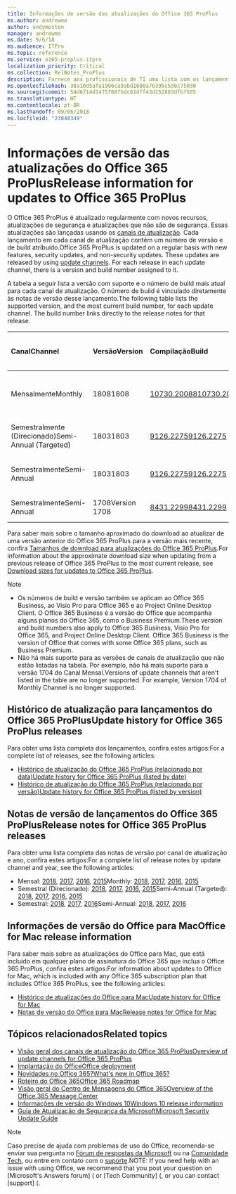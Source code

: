 ```yaml
---
title: Informações de versão das atualizações do Office 365 ProPlus
ms.author: andrewmo
author: andymosten
manager: andrewmo
ms.date: 9/6/18
ms.audience: ITPro
ms.topic: reference
ms.service: o365-proplus-itpro
localization_priority: Critical
ms.collection: RelNotes_ProPlus
description: Fornece aos profissionais de TI uma lista com os lançamentos mais recentes para o Office 365 ProPlus para cada canal de atualização, e links para notas de versão e o histórico de atualizações
ms.openlocfilehash: 38a10d5afa1996ca9abd1680a76395c5d8c75030
ms.sourcegitcommit: 54d6714d1475760fbdc61dff43d252883dfbf505
ms.translationtype: HT
ms.contentlocale: pt-BR
ms.lasthandoff: 09/06/2018
ms.locfileid: "23848349"
---
```

# <a name="release-information-for-updates-to-office-365-proplus"></a><span data-ttu-id="46d3b-103">Informações de versão das atualizações do Office 365 ProPlus</span><span class="sxs-lookup"><span data-stu-id="46d3b-103">Release information for updates to Office 365 ProPlus</span></span>

<span data-ttu-id="46d3b-p101">O Office 365 ProPlus é atualizado regularmente com novos recursos, atualizações de segurança e atualizações que não são de segurança. Essas atualizações são lançadas usando os [canais de atualização](https://docs.microsoft.com/DeployOffice/overview-of-update-channels-for-office-365-proplus). Cada lançamento em cada canal de atualização contém um número de versão e de build atribuído.</span><span class="sxs-lookup"><span data-stu-id="46d3b-p101">Office 365 ProPlus is updated on a regular basis with new features, security updates, and non-security updates. These updates are released by using [update channels](https://docs.microsoft.com/DeployOffice/overview-of-update-channels-for-office-365-proplus). For each release in each update channel, there is a version and build number assigned to it.</span></span> 

<span data-ttu-id="46d3b-p102">A tabela a seguir lista a versão com suporte e o número de build mais atual para cada canal de atualização. O número de build é vinculado diretamente às notas de versão desse lançamento.</span><span class="sxs-lookup"><span data-stu-id="46d3b-p102">The following table lists the supported version, and the most current build number, for each update channel. The build number links directly to the release notes for that release.</span></span> 

  
|<span data-ttu-id="46d3b-109">**Canal**</span><span class="sxs-lookup"><span data-stu-id="46d3b-109">**Channel**</span></span>|<span data-ttu-id="46d3b-110">**Versão**</span><span class="sxs-lookup"><span data-stu-id="46d3b-110">**Version**</span></span>|<span data-ttu-id="46d3b-111">**Compilação**</span><span class="sxs-lookup"><span data-stu-id="46d3b-111">**Build**</span></span>|<span data-ttu-id="46d3b-112">**Data de lançamento**</span><span class="sxs-lookup"><span data-stu-id="46d3b-112">**Release date**</span></span>|<span data-ttu-id="46d3b-113">**Versão suportada até**</span><span class="sxs-lookup"><span data-stu-id="46d3b-113">**Version supported until**</span></span>|
|:-----|:-----|:-----|:-----|:-----|
|<span data-ttu-id="46d3b-114">Mensalmente</span><span class="sxs-lookup"><span data-stu-id="46d3b-114">Monthly</span></span>  <br/> |<span data-ttu-id="46d3b-115">1808</span><span class="sxs-lookup"><span data-stu-id="46d3b-115">1808</span></span>  <br/> |[<span data-ttu-id="46d3b-116">10730.20088</span><span class="sxs-lookup"><span data-stu-id="46d3b-116">10730.20088</span></span>](monthly-channel-2018.md#version-1808-september-5)  <br/> | <span data-ttu-id="46d3b-117">5 de setembro de 2018</span><span class="sxs-lookup"><span data-stu-id="46d3b-117">September 5, 2018</span></span>  <br/> |<span data-ttu-id="46d3b-118">A versão 1809 foi lançada</span><span class="sxs-lookup"><span data-stu-id="46d3b-118">Version 1808 is released</span></span> <br/>|
|<span data-ttu-id="46d3b-119">Semestralmente (Direcionado)</span><span class="sxs-lookup"><span data-stu-id="46d3b-119">Semi-Annual (Targeted)</span></span>  <br/> |<span data-ttu-id="46d3b-120">1803</span><span class="sxs-lookup"><span data-stu-id="46d3b-120">1803</span></span>  <br/> |[<span data-ttu-id="46d3b-121">9126.2275</span><span class="sxs-lookup"><span data-stu-id="46d3b-121">9126.2275</span></span>](semi-annual-channel-targeted-2018.md#version-1803-august-14)  <br/> | <span data-ttu-id="46d3b-122">14 de agosto de 2018</span><span class="sxs-lookup"><span data-stu-id="46d3b-122">August 14, 2018</span></span>  <br/> | <span data-ttu-id="46d3b-123">11 de setembro de 2018</span><span class="sxs-lookup"><span data-stu-id="46d3b-123">September 11, 2018</span></span> <br/>|
|<span data-ttu-id="46d3b-124">Semestralmente</span><span class="sxs-lookup"><span data-stu-id="46d3b-124">Semi-Annual</span></span> <br/> |<span data-ttu-id="46d3b-125">1803</span><span class="sxs-lookup"><span data-stu-id="46d3b-125">1803</span></span>  <br/> | [<span data-ttu-id="46d3b-126">9126.2275</span><span class="sxs-lookup"><span data-stu-id="46d3b-126">9126.2275</span></span>](semi-annual-channel-2018.md#version-1803-august-14) <br/> | <span data-ttu-id="46d3b-127">14 de agosto de 2018</span><span class="sxs-lookup"><span data-stu-id="46d3b-127">August 14, 2018</span></span>  <br/> | <span data-ttu-id="46d3b-128">10 de setembro de 2019</span><span class="sxs-lookup"><span data-stu-id="46d3b-128">September 10, 2019</span></span> <br/>|
|<span data-ttu-id="46d3b-129">Semestralmente</span><span class="sxs-lookup"><span data-stu-id="46d3b-129">Semi-Annual</span></span> <br/> |<span data-ttu-id="46d3b-130">1708</span><span class="sxs-lookup"><span data-stu-id="46d3b-130">Version 1708</span></span>  <br/> |[<span data-ttu-id="46d3b-131">8431.2299</span><span class="sxs-lookup"><span data-stu-id="46d3b-131">8431.2299</span></span>](semi-annual-channel-2018.md#version-1708-august-14)  <br/> | <span data-ttu-id="46d3b-132">14 de agosto de 2018</span><span class="sxs-lookup"><span data-stu-id="46d3b-132">August 14, 2018</span></span>  <br/> | <span data-ttu-id="46d3b-133">12 de março de 2019</span><span class="sxs-lookup"><span data-stu-id="46d3b-133">March 12, 2019</span></span> <br/>|

<span data-ttu-id="46d3b-134">Para saber mais sobre o tamanho aproximado do download ao atualizar de uma versão anterior do Office 365 ProPlus para a versão mais recente, confira [Tamanhos de download para atualizações do Office 365 ProPlus](download-sizes-office365-proplus-updates.md).</span><span class="sxs-lookup"><span data-stu-id="46d3b-134">For information about the approximate download size when updating from a previous release of Office 365 ProPlus to the most current release, see [Download sizes for updates to Office 365 ProPlus](download-sizes-office365-proplus-updates.md).</span></span>

> [!NOTE]
> - <span data-ttu-id="46d3b-p103">Os números de build e versão também se aplicam ao Office 365 Business, ao Visio Pro para Office 365 e ao Project Online Desktop Client. O Office 365 Business é a versão do Office que acompanha alguns planos do Office 365, como o Business Premium.</span><span class="sxs-lookup"><span data-stu-id="46d3b-p103">These version and build numbers also apply to Office 365 Business, Visio Pro for Office 365, and Project Online Desktop Client. Office 365 Business is the version of Office that comes with some Office 365 plans, such as Business Premium.</span></span>
> - <span data-ttu-id="46d3b-p104">Não há mais suporte para as versões de canais de atualização que não estão listadas na tabela. Por exemplo, não há mais suporte para a versão 1704 do Canal Mensal.</span><span class="sxs-lookup"><span data-stu-id="46d3b-p104">Versions of update channels that aren't listed in the table are no longer supported. For example, Version 1704 of Monthly Channel is no longer supported.</span></span> 


## <a name="update-history-for-office-365-proplus-releases"></a><span data-ttu-id="46d3b-139">Histórico de atualização para lançamentos do Office 365 ProPlus</span><span class="sxs-lookup"><span data-stu-id="46d3b-139">Update history for Office 365 ProPlus releases</span></span>

<span data-ttu-id="46d3b-140">Para obter uma lista completa dos lançamentos, confira estes artigos:</span><span class="sxs-lookup"><span data-stu-id="46d3b-140">For a complete list of releases, see the following articles:</span></span>
 - [<span data-ttu-id="46d3b-141">Histórico de atualização do Office 365 ProPlus (relacionado por data)</span><span class="sxs-lookup"><span data-stu-id="46d3b-141">Update history for Office 365 ProPlus (listed by date)</span></span>](update-history-office365-proplus-by-date.md)
 - [<span data-ttu-id="46d3b-142">Histórico de atualização do Office 365 ProPlus (relacionado por versão)</span><span class="sxs-lookup"><span data-stu-id="46d3b-142">Update history for Office 365 ProPlus (listed by version)</span></span>](update-history-office365-proplus-by-version.md)

## <a name="release-notes-for-office-365-proplus-releases"></a><span data-ttu-id="46d3b-143">Notas de versão de lançamentos do Office 365 ProPlus</span><span class="sxs-lookup"><span data-stu-id="46d3b-143">Release notes for Office 365 ProPlus releases</span></span>

<span data-ttu-id="46d3b-144">Para obter uma lista completa das notas de versão por canal de atualização e ano, confira estes artigos:</span><span class="sxs-lookup"><span data-stu-id="46d3b-144">For a complete list of release notes by update channel and year, see the following articles:</span></span>
 - <span data-ttu-id="46d3b-145">Mensal: [2018](monthly-channel-2018.md), [2017](monthly-channel-2017.md), [2016](monthly-channel-2016.md), [2015](monthly-channel-2015.md)</span><span class="sxs-lookup"><span data-stu-id="46d3b-145">Monthly: [2018](monthly-channel-2018.md), [2017](monthly-channel-2017.md), [2016](monthly-channel-2016.md), [2015](monthly-channel-2015.md)</span></span>
 - <span data-ttu-id="46d3b-146">Semestral (Direcionado): [2018](semi-annual-channel-targeted-2018.md), [2017](semi-annual-channel-targeted-2017.md), [2016](semi-annual-channel-targeted-2016.md), [2015](semi-annual-channel-targeted-2015.md)</span><span class="sxs-lookup"><span data-stu-id="46d3b-146">Semi-Annual (Targeted): [2018](semi-annual-channel-targeted-2018.md), [2017](semi-annual-channel-targeted-2017.md), [2016](semi-annual-channel-targeted-2016.md), [2015](semi-annual-channel-targeted-2015.md)</span></span>
 - <span data-ttu-id="46d3b-147">Semestral: [2018](semi-annual-channel-2018.md), [2017](semi-annual-channel-2017.md), [2016](semi-annual-channel-2016.md)</span><span class="sxs-lookup"><span data-stu-id="46d3b-147">Semi-Annual: [2018](semi-annual-channel-2018.md), [2017](semi-annual-channel-2017.md), [2016](semi-annual-channel-2016.md)</span></span>

## <a name="office-for-mac-release-information"></a><span data-ttu-id="46d3b-148">Informações de versão do Office para Mac</span><span class="sxs-lookup"><span data-stu-id="46d3b-148">Office for Mac release information</span></span>

<span data-ttu-id="46d3b-149">Para saber mais sobre as atualizações do Office para Mac, que está incluído em qualquer plano de assinatura do Office 365 que inclua o Office 365 ProPlus, confira estes artigos:</span><span class="sxs-lookup"><span data-stu-id="46d3b-149">For information about updates to Office for Mac, which is included with any Office 365 subscription plan that includes Office 365 ProPlus, see the following articles:</span></span>
 - [<span data-ttu-id="46d3b-150">Histórico de atualizações do Office para Mac</span><span class="sxs-lookup"><span data-stu-id="46d3b-150">Update history for Office for Mac</span></span>](update-history-office-for-mac.md)
 - [<span data-ttu-id="46d3b-151">Notas de versão do Office para Mac</span><span class="sxs-lookup"><span data-stu-id="46d3b-151">Release notes for Office for Mac</span></span>](release-notes-office-for-mac.md)


## <a name="related-topics"></a><span data-ttu-id="46d3b-152">Tópicos relacionados</span><span class="sxs-lookup"><span data-stu-id="46d3b-152">Related topics</span></span>

- [<span data-ttu-id="46d3b-153">Visão geral dos canais de atualização do Office 365 ProPlus</span><span class="sxs-lookup"><span data-stu-id="46d3b-153">Overview of update channels for Office 365 ProPlus</span></span>](https://docs.microsoft.com/DeployOffice/overview-of-update-channels-for-office-365-proplus)
- [<span data-ttu-id="46d3b-154">Implantação do Office</span><span class="sxs-lookup"><span data-stu-id="46d3b-154">Office deployment</span></span>](https://docs.microsoft.com/deployoffice/)
- [<span data-ttu-id="46d3b-155">Novidades no Office 365?</span><span class="sxs-lookup"><span data-stu-id="46d3b-155">What's new in Office 365?</span></span>](https://support.office.com/article/95c8d81d-08ba-42c1-914f-bca4603e1426)
- [<span data-ttu-id="46d3b-156">Roteiro do Office 365</span><span class="sxs-lookup"><span data-stu-id="46d3b-156">Office 365 Roadmap</span></span>](https://products.office.com/business/office-365-roadmap)
- [<span data-ttu-id="46d3b-157">Visão geral do Centro de Mensagens do Office 365</span><span class="sxs-lookup"><span data-stu-id="46d3b-157">Overview of the Office 365 Message Center</span></span>](https://support.office.com/article/38fb3333-bfcc-4340-a37b-deda509c2093)
- [<span data-ttu-id="46d3b-158">Informações de versão do Windows 10</span><span class="sxs-lookup"><span data-stu-id="46d3b-158">Windows 10 release information</span></span>](https://www.microsoft.com/itpro/windows-10/release-information)
- [<span data-ttu-id="46d3b-159">Guia de Atualização de Segurança da Microsoft</span><span class="sxs-lookup"><span data-stu-id="46d3b-159">Microsoft Security Update Guide</span></span>](https://portal.msrc.microsoft.com/)

> [!NOTE]
> <span data-ttu-id="46d3b-160">Caso precise de ajuda com problemas de uso do Office, recomenda-se enviar sua pergunta no [Fórum de respostas da Microsoft](https://answers.microsoft.com/) ou na [Comunidade Tech](https://techcommunity.microsoft.com/), ou entre em contato com o [suporte](https://support.microsoft.com/contactus).</span><span class="sxs-lookup"><span data-stu-id="46d3b-160">NOTE: If you need help with an issue with using Office, we recommend that you post your question on [Microsoft's Answers forum] ([](https://answers.microsoft.com/) or [Tech Community] ([](https://techcommunity.microsoft.com/), or you can contact [support] ([](https://support.microsoft.com/contactus).</span></span>
